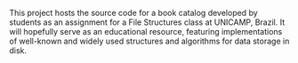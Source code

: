 This project hosts the source code for a book catalog developed by students as an assignment for a File Structures class at UNICAMP, Brazil.
It will hopefully serve as an educational resource, featuring implementations of well-known and widely used structures and algorithms for data storage in disk.